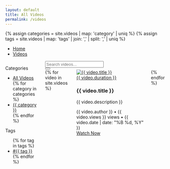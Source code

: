```yaml
---
layout: default
title: All Videos
permalink: /videos
---
```


{% assign categories = site.videos | map: 'category' | uniq %}
{% assign tags = site.videos | map: 'tags' | join: ',' | split: ',' | uniq %}

<main class="im-video-page">
  <div class="container mt-4">
    <nav class="breadcrumb" aria-label="breadcrumbs">
      <ul>
        <li><a href="/">Home</a></li>
        <li><a href="/videos">Videos</a></li>
      </ul>
    </nav>
  </div>
  <section class="section">
    <div class="container">
      <div class="columns">
        <div class="column is-one-quarter">
          <aside class="menu">
            <p class="menu-label">Categories</p>
            <ul class="menu-list">
              <li><a href="?category=all">All Videos</a></li>
              {% for category in categories %}
              <li><a href="?category={{ category | url_encode }}">{{ category }}</a></li>
              {% endfor %}
            </ul>
            <p class="menu-label">Tags</p>
            <ul class="menu-list">
              {% for tag in tags %}
              <li><a href="?tag={{ tag | url_encode }}">#{{ tag }}</a></li>
              {% endfor %}
            </ul>
          </aside>
        </div>
        <div class="column">
          <div class="im-video-search mb-5">
            <div class="field has-addons">
              <div class="control is-expanded">
                <input class="input" id="video-search" placeholder="Search videos..." type="text">
              </div>
              <div class="control">
                <button class="button is-primary" onclick="filterVideos()">
                  <i class="fas fa-search"></i>
                </button>
              </div>
            </div>
          </div>
          <div class="columns is-multiline" id="video-list">
            {% for video in site.videos %}
            <div class="column is-4 video-item" data-category="{{ video.category }}" data-tags="{{ video.tags | join: ',' }}">
              <div class="im-video-card">
                <div class="im-video-thumbnail">
                  <a href="{{ video.url }}">
                    <img alt="{{ video.title }}" loading="lazy" class="im-video-image" 
                         src="https://img.youtube.com/vi/{{ video.VideoId }}/hqdefault.jpg"
                         onerror="this.src='/fallback-thumbnail.jpg'">
                    <div class="im-video-duration">{{ video.duration }}</div>
                    <div class="im-video-play-overlay">
                      <i class="fas fa-play"></i>
                    </div>
                  </a>
                </div>
                <div class="im-video-content">
                  <h3 class="im-video-title">{{ video.title }}</h3>
                  <p>{{ video.description }}</p>
                  <div class="im-video-meta">
                    <span>{{ video.author }}</span>
                    <span>•</span>
                    <span>{{ video.views }} views</span>
                    <span>•</span>
                    <span>{{ video.date | date: "%B %d, %Y" }}</span>
                  </div>
                  <a href="{{ video.url }}" class="button is-primary is-small mt-2">Watch Now</a>
                </div>
              </div>
            </div>
            {% endfor %}
          </div>
        </div>
      </div>
    </div>
  </section>
</main>

<script>
function filterVideos() {
  let searchQuery = document.getElementById('video-search').value.toLowerCase();
  let videos = document.querySelectorAll('.video-item');
  videos.forEach(video => {
    let title = video.querySelector('.im-video-title').innerText.toLowerCase();
    let tags = video.getAttribute('data-tags').toLowerCase();
    video.style.display = (title.includes(searchQuery) || tags.includes(searchQuery)) ? 'block' : 'none';
  });
}
</script>